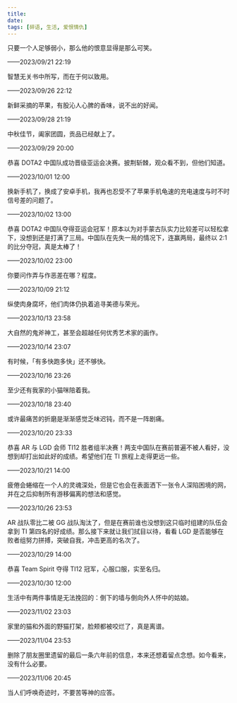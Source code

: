 ```yaml
---
title: 
date: 
tags: [碎语, 生活, 爱恨情仇]
---
```


只要一个人足够弱小，那么他的恨意显得是那么可笑。

——2023/09/21 22:19

智慧无关书中所写，而在于何以致用。

——2023/09/26 22:12

新鲜采摘的苹果，有股沁人心脾的香味，说不出的好闻。

——2023/09/28 21:19

中秋佳节，阖家团圆，贡品已经献上了。

——2023/09/29 20:00

恭喜 DOTA2 中国队成功晋级亚运会决赛。披荆斩棘，观众看不到，但他们知道。

——2023/10/01 12:00

换新手机了，换成了安卓手机，我再也忍受不了苹果手机龟速的充电速度与时不时信号差的问题了。

——2023/10/02 13:00

恭喜 DOTA2 中国队夺得亚运会冠军！原本以为对手蒙古队实力比较差可以轻松拿下，没想到还是打满了三局。中国队在先失一局的情况下，连赢两局，最终以 2:1 的比分夺冠，真是太棒了！

——2023/10/02 23:00

你要问作弄与作恶差在哪？程度。

——2023/10/09 21:12

纵使肉身腐坏，他们肉体仍执着追寻美德与荣光。

——2023/10/13 23:58

大自然的鬼斧神工，甚至会超越任何优秀艺术家的画作。

——2023/10/14 23:07

有时候，「有多快跑多快」还不够快。

——2023/10/16 23:26

至少还有我家的小猫咪陪着我。

——2023/10/18 23:40

或许最痛苦的折磨是渐渐感觉乏味迟钝，而不是一阵剧痛。

——2023/10/20 23:33

恭喜 AR 与 LGD 会师 TI12 胜者组半决赛！两支中国队在赛前普遍不被人看好，没想到却打出如此好的成绩。希望他们在 TI 旅程上走得更远一些。

——2023/10/21 14:00

疲倦会蜷缩在一个人的灵魂深处，但是它也会在表面洒下一张令人深陷困境的网，并在之后抑制所有游移偏离的想法和感觉。

——2023/10/26 23:53

AR 战队零比二被 GG 战队淘汰了，但是在赛前谁也没想到这只临时组建的队伍会拿到 TI 第四名的好成绩。那么接下来就让我们拭目以待，看看 LGD 是否能够在败者组努力拼搏，突破自我，冲击更高的名次了。

——2023/10/29 14:00

恭喜 Team Spirit 夺得 TI12 冠军，心服口服，实至名归。

——2023/10/30 12:00

生活中有两件事情是无法挽回的：倒下的墙与倒向外人怀中的姑娘。

——2023/11/02 23:03

家里的猫和外面的野猫打架，脸颊都被咬烂了，真是离谱。

——2023/11/04 23:53

删除了朋友圈里遗留的最后一条六年前的信息，本来还想着留点念想。如今看来，没有什么必要。

——2023/11/06 20:45

当人们呼唤奇迹时，不要苦等神的应答。

